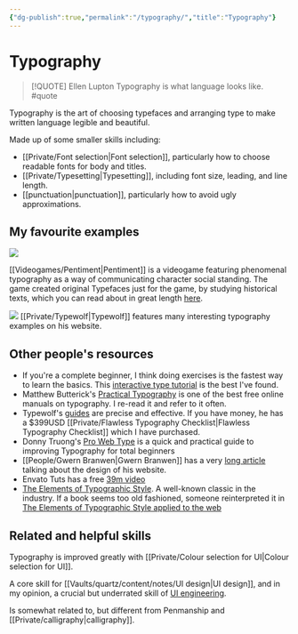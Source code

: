 ```yaml
---
{"dg-publish":true,"permalink":"/typography/","title":"Typography"}
---
```



# Typography

> [!QUOTE] Ellen Lupton
> Typography is what language looks like. #quote

Typography is the art of choosing typefaces and arranging type to make written language legible and beautiful. 

Made up of some smaller skills including:

- [[Private/Font selection\|Font selection]], particularly how to choose readable fonts for body and titles.
- [[Private/Typesetting\|Typesetting]], including font size, leading, and line length.
- [[punctuation\|punctuation]], particularly how to avoid ugly approximations.

## My favourite examples

![](https://res.cloudinary.com/didjqvf50/image/upload/v1675651968/notes/Pentiment_GIFs_Scene-004a_10fps.gif)

[[Videogames/Pentiment\|Pentiment]] is a videogame featuring phenomenal typography as a way of communicating character social standing. The game created original Typefaces just for the game, by studying historical texts, which you can read about in great length [here](https://lettermatic.com/custom/pentiment).

![](/img/user/Vaults/quartz/content/notes/images/phillip_fivel_typography.png)
[[Private/Typewolf\|Typewolf]] features many interesting typography examples on his website.


## Other people's resources

- If you're a complete beginner, I think doing exercises is the fastest way to learn the basics. This [interactive type tutorial](https://www.learnui.design/tools/typography-tutorial.html) is the best I've found.
- Matthew Butterick's [Practical Typography](https://practicaltypography.com/) is one of the best free online manuals on typography. I re-read it and refer to it often. 
- Typewolf's [guides](https://www.typewolf.com/guides) are precise and effective. If you have money, he has a $399USD [[Private/Flawless Typography Checklist\|Flawless Typography Checklist]] which I have purchased.
- Donny Truong's [Pro Web Type](https://prowebtype.com/) is a quick and practical guide to improving Typography for total beginners
- [[People/Gwern Branwen\|Gwern Branwen]] has a very [long article](https://www.gwern.net/Design) talking about the design of his website.
- Envato Tuts has a free [39m video](https://youtu.be/yAuUDyUC-GM)
- [The Elements of Typographic Style](https://readings.design/PDF/the_elements_of_typographic_style.pdf). A well-known classic in the industry. If a book seems too old fashioned, someone reinterpreted it in [The Elements of Typographic Style applied to the web](http://webtypography.net/toc/)

## Related and helpful skills

Typography is improved greatly with [[Private/Colour selection for UI\|Colour selection for UI]].

A core skill for [[Vaults/quartz/content/notes/UI design\|UI design]], and in my opinion, a crucial but underrated skill of [UI engineering](notes/UI%20engineering).

Is somewhat related to, but different from Penmanship and [[Private/calligraphy\|calligraphy]].